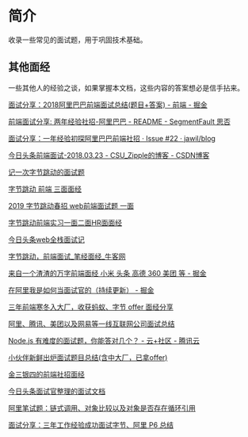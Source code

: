 # 简介

收录一些常见的面试题，用于巩固技术基础。


## 其他面经

一些其他人的经验之谈，如果掌握本文档，这些内容的答案想必是信手拈来。

[面试分享：2018阿里巴巴前端面试总结(题目+答案) - 前端 - 掘金](https://juejin.im/entry/5a968ba56fb9a06340524128)

[前端面试分享: 两年经验社招-阿里巴巴 - README - SegmentFault 思否](https://segmentfault.com/a/1190000013538920)

[面试分享：一年经验初探阿里巴巴前端社招 · Issue #22 · jawil/blog](https://github.com/jawil/blog/issues/22)

[今日头条前端面试-2018.03.23 - CSU_Zipple的博客 - CSDN博客](https://blog.csdn.net/csu_passer/article/details/79668028)

[记一次字节跳动的面试题](https://www.nowcoder.com/discuss/177482)

[字节跳动 前端 三面面经](https://www.nowcoder.com/discuss/171705)

[2019 字节跳动春招 web前端面试题 一面](https://www.nowcoder.com/discuss/170779)

[字节跳动前端实习一面二面HR面面经](https://www.nowcoder.com/discuss/170549)

[今日头条web全栈面试记](https://mp.weixin.qq.com/s?__biz=MzA4MDg4NDczMQ==&mid=2455539265&idx=2&sn=74fd469b307385b2444cb2bbe9e78f5c&chksm=883548d5bf42c1c3efffe208d01311ec9857c0f1b2c4d38be3b55745424cda4d036aa24a8a05&mpshare=1&scene=1&srcid=&sharer_sharetime=1575433395747&sharer_shareid=28a10d527f30e00f332855c214b3febe&key=cfa54d7535da53266d73ea29e6402797f1d98878eedf674a03b72e980838014ce092ca275a7ce08cd4cf411938735308dfd9ca0d1d5da6934512c42c54899f7a6d17930a5bcbd11a2a4fb5b626f9c47e&ascene=0&uin=MjUwMTIyNjY4Mg%3D%3D&devicetype=iMac+MacBookPro13%2C2+OSX+OSX+10.14.1+build(18B75)&version=12020810&nettype=WIFI&lang=zh_CN&fontScale=100&pass_ticket=hZXV%2BFLZ7FPi2Mq%2FntU23H82UcYFSeqk71YCJSQ6Z%2Bk0bW4s2WBqPv7Le1jBh%2FcC)

[字节跳动，前端面试_笔经面经_牛客网](https://www.nowcoder.com/discuss/174632)

[来自一个渣渣的万字前端面经 小米 头条 高德 360 美团 等 - 掘金](https://juejin.im/post/5e7c439ce51d455c5a18562f)

[在阿里我是如何当面试官的（持续更新） - 掘金](https://juejin.im/post/5e6ebfa86fb9a07ca714d0ec#heading-10)

[三年前端寒冬入大厂，收获蚂蚁、字节 offer 面经分享](https://mp.weixin.qq.com/s/CFoTRNDXHbqenmW7jFVczg)

[阿里、腾讯、美团以及网易等一线互联网公司面试总结](https://mp.weixin.qq.com/s/M56GlPmqEY66tgl7_PwCGA)

[Node.js 有难度的面试题，你能答对几个？ - 云+社区 - 腾讯云](https://cloud.tencent.com/developer/article/1514668)

[小伙伴新鲜出炉面试题目总结(含中大厂，已拿offer)](https://mp.weixin.qq.com/s/y-ggYwM4VUHDlCycL18C8Q)

[金三银四的前端社招面经](https://juejin.cn/post/6939774328858738696#heading-6)

[今日头条面试官整理的面试文档](https://bytedance.feishu.cn/base/app8Ok6k9qafpMkgyRbfgxeEnet?table=tblLUxZFqOA2vI2F&view=vewUvN2mp7)

[阿里笔试题：链式调用、对象比较以及对象是否存在循环引用](https://mp.weixin.qq.com/s/LFDTkhGoVKseq_JCLqlRfg)

[面试分享：三年工作经验成功面试字节、阿里 P6 总结](https://mp.weixin.qq.com/s/6XZ3aiQJdfFBpcc7MhG3cw)